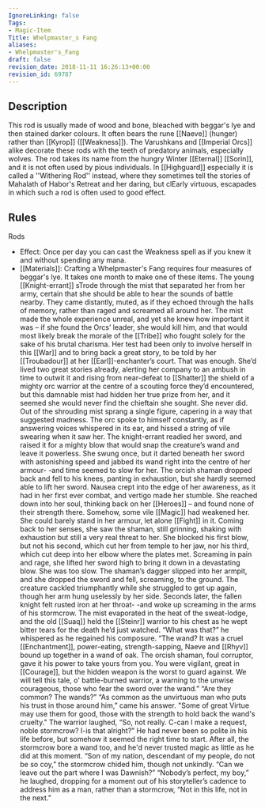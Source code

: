 ```yaml
---
IgnoreLinking: false
Tags:
- Magic-Item
Title: Whelpmaster_s Fang
aliases:
- Whelpmaster's_Fang
draft: false
revision_date: 2018-11-11 16:26:13+00:00
revision_id: 69787
---
```


## Description
This rod is usually made of wood and bone, bleached with beggar's lye and then stained darker colours. It often bears the rune [[Naeve]] (hunger) rather than [[Kyrop]] ([[Weakness]]). The Varushkans and [[Imperial Orcs]] alike decorate these rods with the teeth of predatory animals, especially wolves.
The rod takes its name from the hungry Winter [[Eternal]] [[Sorin]], and it is not often used by pious individuals. In [[Highguard]] especially it is  called a ''Withering Rod'' instead, where they sometimes tell the stories of Mahalath of Habor's Retreat and her daring, but clEarly virtuous, escapades in which such a rod is often used to good effect.
## Rules
Rods
* Effect: Once per day you can cast the Weakness spell as if you knew it and without spending any mana.
* [[Materials]]: Crafting a Whelpmaster's Fang requires four measures of beggar's lye. It takes one month to make one of these items.
The young [[Knight-errant]] sTrode through the mist that separated her from her army, certain that she should be able to hear the sounds of battle nearby. They came distantly, muted, as if they echoed through the halls of memory, rather than raged and screamed all around her. The mist made the whole experience unreal, and yet she knew how important it was – if she found the Orcs’ leader, she would kill him, and that would most likely break the morale of the [[Tribe]] who fought solely for the sake of his brutal charisma.
Her test had been only to involve herself in this [[War]] and to bring back a great story, to be told by her [[Troubadour]] at her [[Earl]]-enchanter’s court. That was enough. She’d lived two great stories already, alerting her company to an ambush in time to outwit it and rising from near-defeat to [[Shatter]] the shield of a mighty orc warrior at the centre of a scouting force they’d encountered, but this damnable mist had hidden her true prize from her, and it seemed she would never find the chieftain she sought.
She never did. Out of the shrouding mist sprang a single figure, capering in a way that suggested madness. The orc spoke to himself constantly, as if answering voices whispered in its ear, and hissed a string of vile swearing when it saw her.
The knight-errant readied her sword, and raised it for a mighty blow that would snap the creature’s wand and leave it powerless. She swung once, but it darted beneath her sword with astonishing speed and jabbed its wand right into the centre of her armour-
-and time seemed to slow for her. The orcish shaman dropped back and fell to his knees, panting in exhaustion, but she hardly seemed able to lift her sword. Nausea crept into the edge of her awareness, as it had in her first ever combat, and vertigo made her stumble. She reached down into her soul, thinking back on her [[Heroes]] – and found none of their strength there. Somehow, some vile [[Magic]] had weakened her. She could barely stand in her armour, let alone [[Fight]] in it.
Coming back to her senses, she saw the shaman, still grinning, shaking with exhaustion but still a very real threat to her. She blocked his first blow, but not his second, which cut her from temple to her jaw, nor his third, which cut deep into her elbow where the plates met. Screaming in pain and rage, she lifted her sword high to bring it down in a devastating blow.
She was too slow. The shaman’s dagger slipped into her armpit, and she dropped the sword and fell, screaming, to the ground. The creature cackled triumphantly while she struggled to get up again, though her arm hung uselessly by her side.
Seconds later, the fallen knight felt rusted iron at her throat-
-and woke up screaming in the arms of his stormcrow. The mist evaporated in the heat of the sweat-lodge, and the old [[Suaq]] held the [[Steinr]] warrior to his chest as he wept bitter tears for the death he’d just watched.
“What was that?” he whispered as he regained his composure.
“The wand? It was a cruel [[Enchantment]], power-eating, strength-sapping, Naeve and [[Rhyv]] bound up together in a wand of oak. The orcish shaman, foul corruptor, gave it his power to take yours from you. You were vigilant, great in [[Courage]], but the hidden weapon is the worst to guard against. We will tell this tale, o' battle-burned warrior, a warning to the unwise courageous, those who fear the sword over the wand.”
“Are they common? The wands?”
“As common as the unvirtuous man who puts his trust in those around him,” came his answer. "Some of great Virtue may use them for good, those with the strength to hold back the wand's cruelty."
The warrior laughed, “So, not really. C-can I make a request, noble stormcrow? I-is that alright?” He had never been so polite in his life before, but somehow it seemed the right time to start. After all, the stormcrow bore a wand too, and he'd never trusted magic as little as he did at this moment.
“Son of my nation, descendant of my people, do not be so coy,” the stormcrow chided him, though not unkindly.
“Can we leave out the part where I was Dawnish?”
“Nobody’s perfect, my boy,” he laughed, dropping for a moment out of his storyteller’s cadence to address him as a man, rather than a stormcrow, “Not in this life, not in the next.”